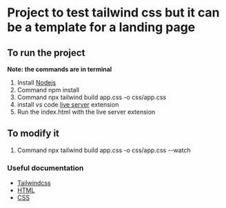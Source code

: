 # Project to test tailwind css but it can be a template for a landing page

## To run the project

**Note: the commands are in terminal**

1. Install [Nodejs](https://nodejs.org/en/)
2. Command npm install
3. Command npx tailwind build app.css -o css/app.css
4. install vs code [live server](https://marketplace.visualstudio.com/items?itemName=ritwickdey.LiveServer) extension
5. Run the index.html with the live server extension

## To modify it

1. Command npx tailwind build app.css -o css/app.css --watch

### Useful documentation

- [Tailwindcss](https://tailwindcss.com/)
- [HTML](https://developer.mozilla.org/en-US/docs/Web/HTML)
- [CSS](https://developer.mozilla.org/en-US/docs/Web/CSS)
